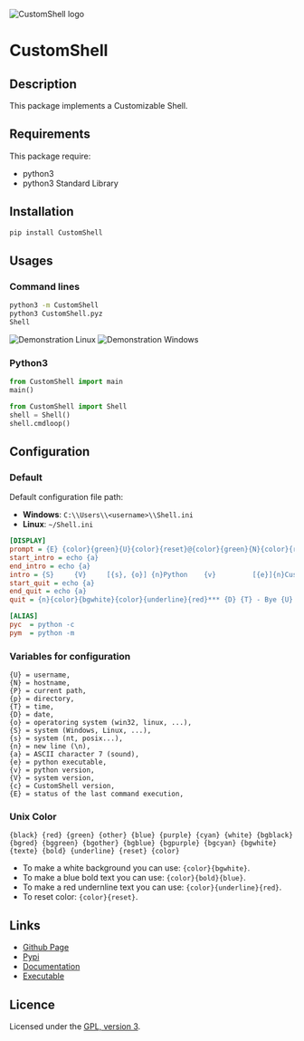 ![CustomShell logo](https://mauricelambert.github.io/info/python/code/CustomShell_small.png "CustomShell logo")

# CustomShell

## Description

This package implements a Customizable Shell.

## Requirements

This package require:
 - python3
 - python3 Standard Library

## Installation

```bash
pip install CustomShell
```

## Usages

### Command lines

```bash
python3 -m CustomShell
python3 CustomShell.pyz
Shell
```

![Demonstration Linux](https://mauricelambert.github.io/info/python/code/CustomShell_linux.PNG)
![Demonstration Windows](https://mauricelambert.github.io/info/python/code/CustomShell_windows.PNG)

### Python3

```python
from CustomShell import main
main()

from CustomShell import Shell
shell = Shell()
shell.cmdloop()
```

## Configuration

### Default

Default configuration file path:
 - **Windows**: `C:\\Users\\<username>\\Shell.ini`
 - **Linux**: `~/Shell.ini`

```ini
[DISPLAY]
prompt = {E} {color}{green}{U}{color}{reset}@{color}{green}{N}{color}{reset}:{color}{green}{P}{color}{reset}$
start_intro = echo {a}
end_intro = echo {a}
intro = {S}     {V}     [{s}, {o}] {n}Python    {v}         [{e}]{n}CustomShell     {c}         [GPL-3.0]{n}{n}{color}{bgwhite}{color}{bold}{blue}*** {D} {T} - Welcome in CustomShell {U} ! ***{color}{reset}{n}
start_quit = echo {a}
end_quit = echo {a}
quit = {n}{color}{bgwhite}{color}{underline}{red}*** {D} {T} - Bye {U} ! ***{color}{reset}{n}

[ALIAS]
pyc  = python -c 
pym  = python -m 


```

### Variables for configuration

```
{U} = username,
{N} = hostname,
{P} = current path,
{p} = directory,
{T} = time,
{D} = date,
{o} = operatoring system (win32, linux, ...),
{S} = system (Windows, Linux, ...),
{s} = system (nt, posix...),
{n} = new line (\n),
{a} = ASCII character 7 (sound),
{e} = python executable,
{v} = python version,
{V} = system version,
{c} = CustomShell version,
{E} = status of the last command execution,
```

### Unix Color

```
{black} {red} {green} {other} {blue} {purple} {cyan} {white} {bgblack} {bgred} {bggreen} {bgother} {bgblue} {bgpurple} {bgcyan} {bgwhite} {texte} {bold} {underline} {reset} {color}
```

 - To make a white background you can use: `{color}{bgwhite}`.
 - To make a blue bold text you can use: `{color}{bold}{blue}`.
 - To make a red undernline text you can use: `{color}{underline}{red}`.
 - To reset color: `{color}{reset}`.

## Links

 - [Github Page](https://github.com/mauricelambert/CustomShell)
 - [Pypi](https://pypi.org/project/CustomShell/)
 - [Documentation](https://mauricelambert.github.io/info/python/code/CustomShell.html)
 - [Executable](https://mauricelambert.github.io/info/python/code/CustomShell.pyz)

## Licence

Licensed under the [GPL, version 3](https://www.gnu.org/licenses/).
